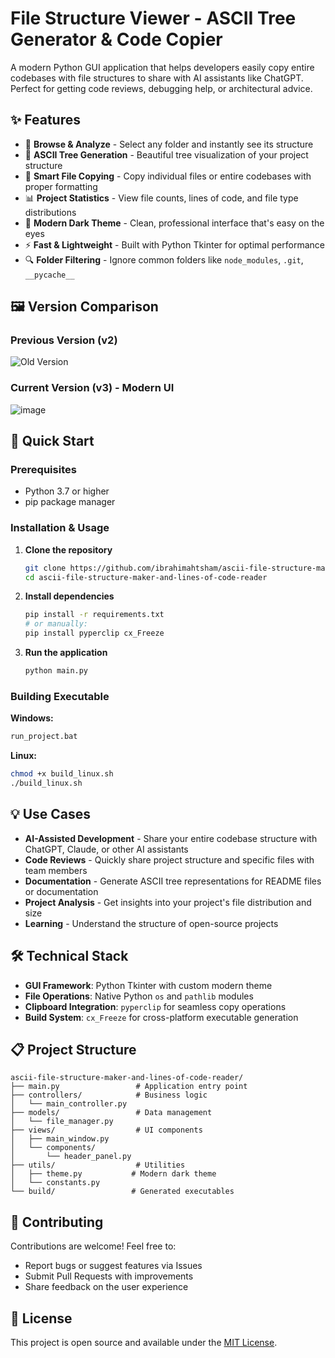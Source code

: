 # File Structure Viewer - ASCII Tree Generator & Code Copier

A modern Python GUI application that helps developers easily copy entire codebases with file structures to share with AI assistants like ChatGPT. Perfect for getting code reviews, debugging help, or architectural advice.

## ✨ Features

- 📁 **Browse & Analyze** - Select any folder and instantly see its structure
- 🌳 **ASCII Tree Generation** - Beautiful tree visualization of your project structure
- 📄 **Smart File Copying** - Copy individual files or entire codebases with proper formatting
- 📊 **Project Statistics** - View file counts, lines of code, and file type distributions
- 🎨 **Modern Dark Theme** - Clean, professional interface that's easy on the eyes
- ⚡ **Fast & Lightweight** - Built with Python Tkinter for optimal performance
- 🔍 **Folder Filtering** - Ignore common folders like `node_modules`, `.git`, `__pycache__`

## 🖼️ Version Comparison

### Previous Version (v2)

![Old Version](https://github.com/ibrahimahtsham/ascii-file-structure-maker-and-lines-of-code-reader/assets/111352185/f9ef5de9-5f05-4b9e-8894-1bb797c91523)

### Current Version (v3) - Modern UI

![image](https://github.com/user-attachments/assets/5c03a376-ddf9-40b4-89e3-04070fe858d4)


## 🚀 Quick Start

### Prerequisites

- Python 3.7 or higher
- pip package manager

### Installation & Usage

1. **Clone the repository**

   ```bash
   git clone https://github.com/ibrahimahtsham/ascii-file-structure-maker-and-lines-of-code-reader.git
   cd ascii-file-structure-maker-and-lines-of-code-reader
   ```

2. **Install dependencies**

   ```bash
   pip install -r requirements.txt
   # or manually:
   pip install pyperclip cx_Freeze
   ```

3. **Run the application**
   ```bash
   python main.py
   ```

### Building Executable

**Windows:**

```bash
run_project.bat
```

**Linux:**

```bash
chmod +x build_linux.sh
./build_linux.sh
```

## 💡 Use Cases

- **AI-Assisted Development** - Share your entire codebase structure with ChatGPT, Claude, or other AI assistants
- **Code Reviews** - Quickly share project structure and specific files with team members
- **Documentation** - Generate ASCII tree representations for README files or documentation
- **Project Analysis** - Get insights into your project's file distribution and size
- **Learning** - Understand the structure of open-source projects

## 🛠️ Technical Stack

- **GUI Framework**: Python Tkinter with custom modern theme
- **File Operations**: Native Python `os` and `pathlib` modules
- **Clipboard Integration**: `pyperclip` for seamless copy operations
- **Build System**: `cx_Freeze` for cross-platform executable generation

## 📋 Project Structure

```
ascii-file-structure-maker-and-lines-of-code-reader/
├── main.py                 # Application entry point
├── controllers/            # Business logic
│   └── main_controller.py
├── models/                 # Data management
│   └── file_manager.py
├── views/                  # UI components
│   ├── main_window.py
│   └── components/
│       └── header_panel.py
├── utils/                  # Utilities
│   ├── theme.py           # Modern dark theme
│   └── constants.py
└── build/                 # Generated executables
```

## 🤝 Contributing

Contributions are welcome! Feel free to:

- Report bugs or suggest features via Issues
- Submit Pull Requests with improvements
- Share feedback on the user experience

## 📄 License

This project is open source and available under the [MIT License](LICENSE).
